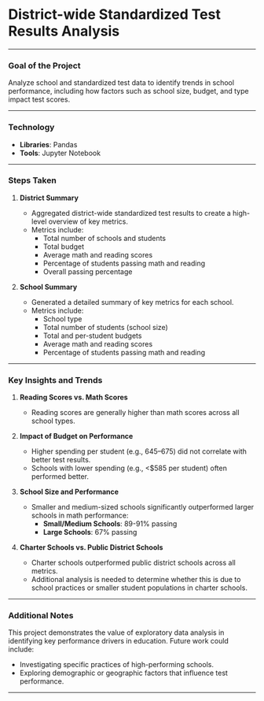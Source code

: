 # District-wide Standardized Test Results Analysis

---

### **Goal of the Project**  
Analyze school and standardized test data to identify trends in school performance, including how factors such as school size, budget, and type impact test scores.

---

### **Technology**  
- **Libraries**: Pandas  
- **Tools**: Jupyter Notebook  

---

### **Steps Taken**

1. **District Summary**  
   - Aggregated district-wide standardized test results to create a high-level overview of key metrics.  
   - Metrics include:
     - Total number of schools and students
     - Total budget
     - Average math and reading scores
     - Percentage of students passing math and reading
     - Overall passing percentage

2. **School Summary**  
   - Generated a detailed summary of key metrics for each school.  
   - Metrics include:
     - School type
     - Total number of students (school size)
     - Total and per-student budgets
     - Average math and reading scores
     - Percentage of students passing math and reading

---

### **Key Insights and Trends**

1. **Reading Scores vs. Math Scores**  
   - Reading scores are generally higher than math scores across all school types.

2. **Impact of Budget on Performance**  
   - Higher spending per student (e.g., $645–$675) did not correlate with better test results.  
   - Schools with lower spending (e.g., <$585 per student) often performed better.  

3. **School Size and Performance**  
   - Smaller and medium-sized schools significantly outperformed larger schools in math performance:
     - **Small/Medium Schools**: 89-91% passing  
     - **Large Schools**: 67% passing  

4. **Charter Schools vs. Public District Schools**  
   - Charter schools outperformed public district schools across all metrics.  
   - Additional analysis is needed to determine whether this is due to school practices or smaller student populations in charter schools.

---

### **Additional Notes**  
This project demonstrates the value of exploratory data analysis in identifying key performance drivers in education. Future work could include:
- Investigating specific practices of high-performing schools.
- Exploring demographic or geographic factors that influence test performance.

---

